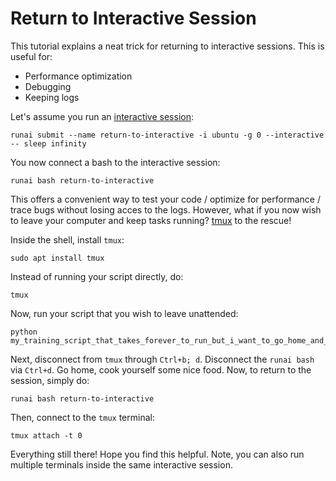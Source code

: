 # Return to Interactive Session
This tutorial explains a neat trick for returning to interactive sessions. This is useful for:

- Performance optimization
- Debugging
- Keeping logs

Let's assume you run an [interactive session](https://docs.run.ai/v2.19/Researcher/cli-reference/runai-submit/):

```shell
runai submit --name return-to-interactive -i ubuntu -g 0 --interactive -- sleep infinity
```

You now connect a bash to the interactive session:

```shell
runai bash return-to-interactive
```

This offers a convenient way to test your code / optimize for performance / trace bugs without losing acces to the logs. However, what if you now wish to leave your computer and keep tasks running? [tmux](https://github.com/tmux/tmux/wiki) to the rescue!

Inside the shell, install `tmux`:

```shell
sudo apt install tmux
```

Instead of running your script directly, do:

```shell
tmux
```

Now, run your script that you wish to leave unattended:

```shell
python my_training_script_that_takes_forever_to_run_but_i_want_to_go_home_and_check_stuff_out_later.py
```

Next, disconnect from `tmux` through `Ctrl+b; d`. Disconnect the `runai bash` via `Ctrl+d`. Go home, cook yourself some nice food. Now, to return to the session, simply do:

```shell
runai bash return-to-interactive
```

Then, connect to the `tmux` terminal:

```shell
tmux attach -t 0
```

Everything still there! Hope you find this helpful. Note, you can also run multiple terminals inside the same interactive session.

